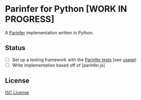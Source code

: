 # Parinfer for Python [WORK IN PROGRESS]

A [Parinfer] implementation written in Python.

## Status

* [ ] Set up a testing framework with the [Parinfer tests] (see [usage][test-usage])
* [ ] Write implementation based off of [parinfer.js]

## License

[ISC License]

[Parinfer]:http://shaunlebron.github.io/parinfer/
[Parinfer tests]:https://github.com/shaunlebron/parinfer/tree/master/lib/test/cases
[test-usage]:https://github.com/shaunlebron/parinfer/blob/master/lib/test/test.js
[Parinfer metal]:https://github.com/shaunlebron/parinfer/blob/master/lib/parinfer.js
[ISC License]:LICENSE.md

